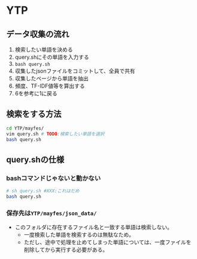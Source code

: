 # YTP
## データ収集の流れ
1. 検索したい単語を決める
2. query.shにその単語を入力する
3. ```bash query.sh```
4. 収集したjsonファイルをコミットして、全員で共有
5. 収集したページから単語を抽出
6. 頻度、TF-IDF値等を算出する
7. 6を参考に1に戻る

## 検索をする方法
```sh
cd YTP/mayfes/
vim query.sh # TODO:検索したい単語を選択
bash query.sh
```

## query.shの仕様
### bashコマンドじゃないと動かない
```sh
# sh query.sh #XXX:これはだめ
bash query.sh
```
### 保存先は```YTP/mayfes/json_data/```
* このフォルダに存在するファイル名と一致する単語は検索しない。
    - 一度検索した単語を検索するのは無駄なため。
    - ただし、途中で処理を止めてしまった単語については、一度ファイルを削除してから実行する必要がある。
